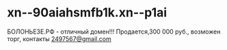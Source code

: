 # xn--90aiahsmfb1k.xn--p1ai

БОЛОНЬЕЗЕ.РФ - отличный домен!!!  Продается,300 000 руб., возможен торг, контакты 2497567@gmail.com
